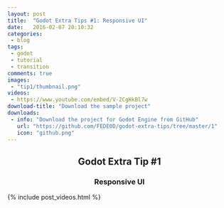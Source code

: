 ```yaml
---
layout: post
title:  "Godot Extra Tips #1: Responsive UI"
date:   2016-02-07 20:10:32
categories:
 - blog
tags:
 - godot
 - tutorial
 - transition
comments: true
images:
 - "tip1/thumbnail.png"
videos:
 - https://www.youtube.com/embed/V-2CgHkBl7w
download-title: "Download the sample project"
downloads:
 - info: "Download the project for Godot Engine from GitHub"
   url: "https://github.com/FEDE0D/godot-extra-tips/tree/master/1"
   icon: "github.png" 
---
```


<div style="text-align:center;">
	<h2>Godot Extra Tip #1</h2>
	<h3>Responsive UI</h3>
</div>
<!--more-->

{% include post_videos.html %}
